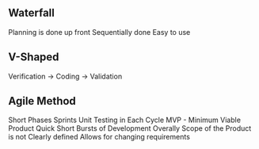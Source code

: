 ## Waterfall
Planning is done up front 
Sequentially done
Easy to use
## V-Shaped
Verification -> Coding -> Validation

## Agile Method
Short Phases
Sprints 
Unit Testing in Each Cycle
MVP - Minimum Viable Product
Quick Short Bursts of Development
Overally Scope of the Product is not Clearly defined
Allows for changing requirements


